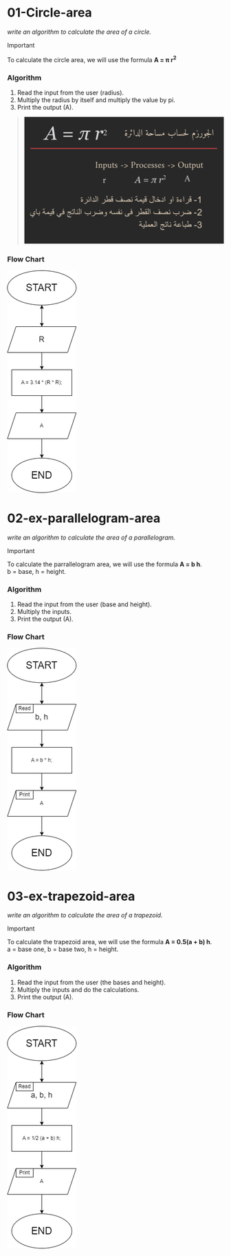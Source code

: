 # 01-Circle-area

_write an algorithm to calculate the area of a circle._

> [!IMPORTANT]
> To calculate the circle area, we will use the formula **A = π r<sup>2</sup>**

### Algorithm

1. Read the input from the user (radius).
2. Multiply the radius by itself and multiply the value by pi.
3. Print the output (A).

> ![Circle Area](Algo.png)

### Flow Chart

![01-FLOW-CHART](01-circle-area-flowchart.png)

# 02-ex-parallelogram-area

_write an algorithm to calculate the area of a parallelogram._

> [!IMPORTANT]
> To calculate the parrallelogram area, we will use the formula **A = b h**.<br>
> b = base, h = height.

### Algorithm

1. Read the input from the user (base and height).
2. Multiply the inputs.
3. Print the output (A).

### Flow Chart

![01-FLOW-CHART](02-ex-parallelogram-area.png)

# 03-ex-trapezoid-area

_write an algorithm to calculate the area of a trapezoid._

> [!IMPORTANT]
> To calculate the trapezoid area, we will use the formula **A = 0.5(a + b) h**.<br>
> a = base one, b = base two, h = height.

### Algorithm

1. Read the input from the user (the bases and height).
2. Multiply the inputs and do the calculations.
3. Print the output (A).

### Flow Chart

![01-FLOW-CHART](03-ex-trapezoid-area.png)
